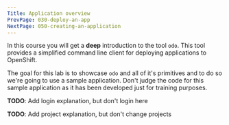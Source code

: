 ```yaml
---
Title: Application overview
PrevPage: 030-deploy-an-app
NextPage: 050-creating-an-application
---
```


In this course you will get a __deep__ introduction to the tool ``odo``. This tool provides a simplified command line client for deploying applications to OpenShift.

The goal for this lab is to showcase `odo` and all of it's primitives and to do so we're going to use a sample application. Don't judge the code for this sample application as it has been developed just for training purposes.


__TODO__: Add login explanation, but don't login here

__TODO__: Add project explanation, but don't change projects